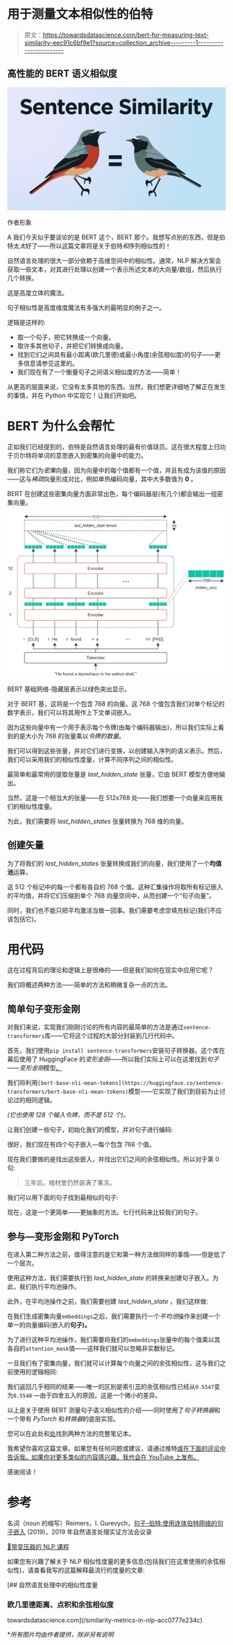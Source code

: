 # 用于测量文本相似性的伯特

> 原文：<https://towardsdatascience.com/bert-for-measuring-text-similarity-eec91c6bf9e1?source=collection_archive---------1----------------------->

## 高性能的 BERT 语义相似度

![](img/a55deb0c3fdf5e13b17c4ada80a76ae7.png)

作者形象

A 我们今天似乎要谈论的是 BERT 这个，BERT 那个。我想写点别的东西，但是伯特太*太*好了——所以这篇文章将是关于伯特*和*序列相似性的！

自然语言处理的很大一部分依赖于高维空间中的相似性。通常，NLP 解决方案会获取一些文本，对其进行处理以创建一个表示所述文本的大向量/数组，然后执行几个转换。

这是高度立体的魔法。

句子相似性是高度维度魔法有多强大的最明显的例子之一。

逻辑是这样的:

*   取一个句子，把它转换成一个向量。
*   取许多其他句子，并把它们转换成向量。
*   找到它们之间具有最小距离(欧几里德)或最小角度(余弦相似度)的句子——更多信息请参见这里的。
*   我们现在有了一个衡量句子之间语义相似度的方法——简单！

从更高的层面来说，它没有太多其他的东西。当然，我们想更详细地了解正在发生的事情，并在 Python 中实现它！让我们开始吧。

# BERT 为什么会帮忙

正如我们已经提到的，伯特是自然语言处理的最有价值球员。这在很大程度上归功于贝尔特将单词的意思嵌入到密集的向量中的能力。

我们称它们为*密集*向量，因为向量中的每个值都有一个值，并且有成为该值的原因——这与*稀疏*向量形成对比，例如单热编码向量，其中大多数值为 **0** 。

BERT 在创建这些密集向量方面非常出色，每个编码器层(有几个)都会输出一组密集向量。

![](img/3f4be0847204016321c521e90da5ac81.png)

BERT 基础网络-隐藏层表示以绿色突出显示。

对于 BERT 基，这将是一个包含 768 的向量。这 768 个值包含我们对单个标记的数字表示，我们可以将其用作上下文单词嵌入。

因为这些向量中有一个用于表示每个令牌(由每个编码器输出)，所以我们实际上看到的是大小为 768 的张量乘以*令牌的数量*。

我们可以得到这些张量，并对它们进行变换，以创建输入序列的语义表示。然后，我们可以采用我们的相似性度量，计算不同序列之间的相似性。

最简单和最常用的提取张量是 *last_hidden_state* 张量，它由 BERT 模型方便地输出。

当然，这是一个相当大的张量——在 512x768 处——我们想要一个向量来应用我们的相似性度量。

为此，我们需要将 *last_hidden_states* 张量转换为 768 维的向量。

## 创建矢量

为了将我们的 *last_hidden_states* 张量转换成我们的向量，我们使用了一个**均值池**运算。

这 512 个标记中的每一个都有各自的 768 个值。这种汇集操作将取所有标记嵌入的平均值，并将它们压缩到单个 768 向量空间中，从而创建一个“句子向量”。

同时，我们也不能只把平均激活当做一回事。我们需要考虑空填充标记(我们不应该包括它)。

# 用代码

这在过程背后的理论和逻辑上是很棒的——但是我们如何在现实中应用它呢？

我们将概述两种方法——简单的方法和稍微复杂一点的方法。

## 简单句子变形金刚

对我们来说，实现我们刚刚讨论的所有内容的最简单的方法是通过`sentence-transformers`库——它将这个过程的大部分封装到几行代码中。

首先，我们使用`pip install sentence-transformers`安装句子转换器。这个库在幕后使用了 HuggingFace 的*变形金刚*——所以我们实际上可以在这里找到*句子——变形金刚*模型[。](https://huggingface.co/sentence-transformers)

我们将利用`[bert-base-nli-mean-tokens](https://huggingface.co/sentence-transformers/bert-base-nli-mean-tokens)`模型——它实现了我们到目前为止讨论过的相同逻辑。

*(它也使用 128 个输入令牌，而不是 512 个)。*

让我们创建一些句子，初始化我们的模型，并对句子进行编码:

很好，我们现在有四个句子嵌入—每个包含 768 个值。

现在我们要做的是找出这些嵌入，并找出它们之间的余弦相似性。所以对于第 0 句:

> 三年后，棺材里仍然装满了果冻。

我们可以用下面的句子找到最相似的句子:

现在，这是一个更简单——更抽象的方法。七行代码来比较我们的句子。

## 参与—变形金刚和 PyTorch

在进入第二种方法之前，值得注意的是它和第一种方法做同样的事情——但是低了一个层次。

使用这种方法，我们需要执行到 *last_hidden_state* 的转换来创建句子嵌入。为此，我们执行平均池操作。

此外，在平均池操作之前，我们需要创建 *last_hidden_state* ，我们这样做:

在我们生成密集向量`embeddings`之后，我们需要执行一个*平均池*操作来创建一个单一的向量编码(嵌入的**句子)。**

为了进行这种平均池操作，我们需要将我们的`embeddings`张量中的每个值乘以其各自的`attention_mask`值——这样我们就可以忽略非实数标记。

一旦我们有了密集向量，我们就可以计算每个向量之间的余弦相似性，这与我们之前使用的逻辑相同:

我们返回几乎相同的结果——唯一的区别是索引**三**的余弦相似性已经从`0.5547`变为`0.5548` —由于四舍五入的原因，这是一个微小的差异。

以上是关于使用 BERT 测量句子语义相似性的介绍——同时使用了*句子转换器*和一个带有 *PyTorch* 和*转换器*的底层实现。

您可以在此处和[处](https://github.com/jamescalam/transformers/blob/main/course/similarity/03_calculating_similarity.ipynb)找到两种方法的完整笔记本。

我希望你喜欢这篇文章。如果您有任何问题或建议，请通过推特[或在下面的评论中告诉我。如果你对更多类似的内容感兴趣，我也会在 YouTube 上发布。](https://twitter.com/jamescalam)

感谢阅读！

# 参考

名词（noun 的缩写）Reimers，I. Gurevych，[句子-伯特:使用连体伯特网络的句子嵌入](https://arxiv.org/abs/1908.10084) (2019)，2019 年自然语言处理实证方法会议录

[🤖带变压器的 NLP 课程](https://bit.ly/nlp-transformers)

如果您有兴趣了解关于 NLP 相似性度量的更多信息(包括我们在这里使用的余弦相似性)，请查看我写的这篇解释最流行的度量的文章:

[](/similarity-metrics-in-nlp-acc0777e234c) [## 自然语言处理中的相似性度量

### 欧几里德距离、点积和余弦相似度

towardsdatascience.com](/similarity-metrics-in-nlp-acc0777e234c) 

**所有图片均由作者提供，除非另有说明*